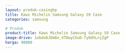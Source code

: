 ```yaml
---
layout: produk-casinghp
title: Kaws Michelin Samsung Galaxy S9 Case
categories: samsung

# Produk
product-title: Kaws Michelin Samsung Galaxy S9 Case
image-drive: 1obdo8JDm8o_4TOwyCGuD-TyOdhLnjZgP
harga: 90000
---
```


